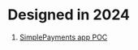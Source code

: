 # Designed in 2024

1. [SimplePayments app POC]

[SimplePayments app POC]:https://miro.com/app/board/uXjVKZyL77I=/?share_link_id=60698207080